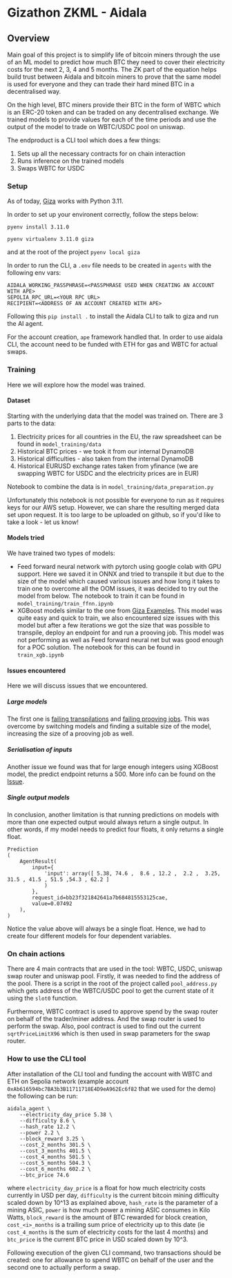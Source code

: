 # Gizathon ZKML - Aidala

## Overview

Main goal of this project is to simplify life of bitcoin miners through the use of an ML model to predict how much BTC they need to cover their electricity costs for the next 2, 3, 4 and 5 months. The ZK part of the equation helps build trust between Aidala and bitcoin miners to prove that the same model is used for everyone and they can trade their hard mined BTC in a decentralised way. 

On the high level, BTC miners provide their BTC in the form of WBTC which is an ERC-20 token and can be traded on any decentralised exchange. We trained models to provide values for each of the time periods and use the output of the model to trade on WBTC/USDC pool on uniswap. 

The endproduct is a CLI tool which does a few things:
1) Sets up all the necessary contracts for on chain interaction
2) Runs inference on the trained models
3) Swaps WBTC for USDC

### Setup

As of today, [Giza](https://docs.gizatech.xyz/welcome/installation) works with Python 3.11.

In order to set up your environent correctly, follow the steps below:

`pyenv install 3.11.0`

`pyenv virtualenv 3.11.0 giza`

and at the root of the project `pyenv local giza`

In order to run the CLI, a `.env` file needs to be created in `agents` with the following env vars:

```
AIDALA_WORKING_PASSPHRASE=<PASSPHRASE USED WHEN CREATING AN ACCOUNT WITH APE>
SEPOLIA_RPC_URL=<YOUR RPC URL>
RECIPIENT=<ADDRESS OF AN ACCOUNT CREATED WITH APE>
```
Following this `pip install .` to install the Aidala CLI to talk to giza and run the AI agent.

For the account creation, `ape` framework handled that. In order to use aidala CLI, the account need to be funded with ETH for gas and WBTC for actual swaps. 

### Training

Here we will explore how the model was trained.

#### Dataset

Starting with the underlying data that the model was trained on. There are 3 parts to the data:
1) Electricity prices for all countries in the EU, the raw spreadsheet can be found in `model_training/data`
2) Historical BTC prices - we took it from our internal DynamoDB
3) Historical difficulties - also taken from the internal DynamoDB
4) Historical EURUSD exchange rates taken from yfinance (we are swapping WBTC for USDC and the electricity prices are in EUR)

Notebook to combine the data is in `model_training/data_preparation.py`

Unfortunately this notebook is not possible for everyone to run as it requires keys for our AWS setup. However, we can share the resulting merged data set upon request. It is too large to be uploaded on github, so if you'd like to take a look - let us know!

#### Models tried

We have trained two types of models: 
- Feed forward neural network with pytorch using google colab with GPU support. Here we saved it in ONNX and tried to transpile it but due to the size of the model which caused various issues and how long it takes to train one to overcome all the OOM issues, it was decided to try out the model from below. The notebook to train it can be found in `model_training/train_ffnn.ipynb`
- XGBoost models similar to the one from [Giza Examples](https://docs.gizatech.xyz/tutorials/zkml/verifiable-xgboost). This model was quite easy and quick to train, we also encountered size issues with this model but after a few iterations we got the size that was possible to transpile, deploy an endpoint for and run a prooving job. This model was not performing as well as Feed forward neural net but was good enough for a POC solution. The notebook for this can be found in `train_xgb.ipynb`

#### Issues encountered

Here we will discuss issues that we encountered. 

##### Large models

The first one is [failing transpilations](https://docs.gizatech.xyz/products/platform/known-limitations#transpilation-is-failing-due-to-memory) and [failing prooving jobs](https://docs.gizatech.xyz/products/platform/known-limitations#proving-job-failed). This was overcome by switching models and finding a suitable size of the model, increasing the size of a prooving job as well.

##### Serialisation of inputs

Another issue we found was that for large enough integers using XGBoost model, the predict endpoint returns a 500. More info can be found on the [Issue](https://github.com/gizatechxyz/giza-cli/issues/60).

##### Single output models

In conclusion, another limitation is that running predictions on models with more than one expected output would always return a single output. In other words, if my model needs to predict four floats, it only returns a single float.

```
Prediction 
(
    AgentResult(
        input={
            'input': array([ 5.38, 74.6 ,  8.6 , 12.2 ,  2.2 ,  3.25, 31.5 , 41.5 , 51.5 ,54.3 , 62.2 ]
            )
        }, 
        request_id=bb23f321842641a7b684815553125cae, 
        value=0.07492
    ),
)
``` 

Notice the value above will always be a single float. Hence, we had to create four different models for four dependent variables.

### On chain actions

There are 4 main contracts that are used in the tool: WBTC, USDC, uniswap swap router and uniswap pool. Firstly, it was needed to find the address of the pool. There is a script in the root of the project called `pool_address.py` which gets address of the WBTC/USDC pool to get the current state of it using the `slot0` function.

Furthermore, WBTC contract is used to approve spend by the swap router on behalf of the trader/miner address. And the swap router is used to perform the swap. Also, pool contract is used to find out the current `sqrtPriceLimitX96` which is then used in swap parameters for the swap router.

### How to use the CLI tool

After installation of the CLI tool and funding the account with WBTC and ETH on Sepolia network (example account `0xAb616594bc7BA3b3B11711718E4D9eA962Ec6f82` that we used for the demo) the following can be run:

```
aidala_agent \
    --electricity_day_price 5.38 \
    --difficulty 8.6 \
    --hash_rate 12.2 \
    --power 2.2 \
    --block_reward 3.25 \
    --cost_2_months 301.5 \
    --cost_3_months 401.5 \
    --cost_4_months 501.5 \
    --cost_5_months 504.3 \
    --cost_6_months 602.2 \
    --btc_price 74.6
```

where `electricity_day_price` is a float for how much electricity costs currently in USD per day, `difficulty` is the current bitcoin mining difficulty scaled down by 10^13 as explained above, `hash_rate` is the parameter of a mining ASIC, `power` is how much power a mining ASIC consumes in Kilo Watts, `block_reward` is the amount of BTC rewarded for block creation, `cost_<i>_months` is a trailing sum price of electricity up to this date (ie `cost_4_months` is the sum of electricity costs for the last 4 months) and `btc_price` is the current BTC price in USD scaled down by 10^3. 

Following execution of the given CLI command, two transactions should be created: one for allowance to spend WBTC on behalf of the user and the second one to actually perform a swap.
